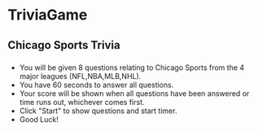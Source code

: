 # TriviaGame
## Chicago Sports Trivia
### 
* You will be given 8 questions relating to Chicago Sports from the 4 major leagues (NFL,NBA,MLB,NHL). 
* You have 60 seconds to answer all questions.
* Your score will be shown when all questions have been answered or time runs out, whichever comes first.
*  Click "Start" to show questions and start timer.
* Good Luck! 

